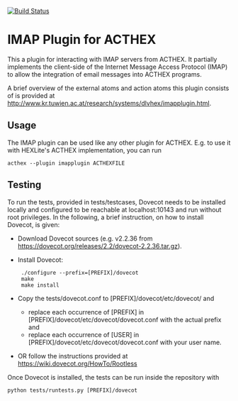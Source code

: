 [![Build Status](https://travis-ci.org/hexhex/imapplugin.svg?branch=master)](https://travis-ci.org/hexhex/imapplugin)

# IMAP Plugin for ACTHEX

This a plugin for interacting with IMAP servers from ACTHEX.
It partially implements the client-side of the Internet Message Access Protocol (IMAP)
to allow the integration of email messages into ACTHEX programs.

A brief overview of the external atoms and action atoms this plugin consists of is provided at <http://www.kr.tuwien.ac.at/research/systems/dlvhex/imapplugin.html>.

## Usage

The IMAP plugin can be used like any other plugin for ACTHEX.
E.g. to use it with HEXLite's ACTHEX implementation, you can run  
```
acthex --plugin imapplugin ACTHEXFILE
```

## Testing

To run the tests, provided in tests/testcases, Dovecot needs to be installed locally and configured to be reachable at localhost:10143 and run without root privileges.
In the following, a brief instruction, on how to install Dovecot, is given:

*  Download Dovecot sources (e.g. v2.2.36 from https://dovecot.org/releases/2.2/dovecot-2.2.36.tar.gz).

*  Install Dovecot:
        
        ./configure --prefix=[PREFIX]/dovecot
        make
        make install

*  Copy the tests/dovecot.conf to [PREFIX]/dovecot/etc/dovecot/ and
    *  replace each occurrence of [PREFIX] in [PREFIX]/dovecot/etc/dovecot/dovecot.conf with the actual prefix and
    *  replace each occurrence of [USER] in [PREFIX]/dovecot/etc/dovecot/dovecot.conf with your user name.
*  OR follow the instructions provided at https://wiki.dovecot.org/HowTo/Rootless

Once Dovecot is installed, the tests can be run inside the repository with  
```
python tests/runtests.py [PREFIX]/dovecot
```
